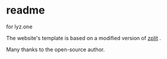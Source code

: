 # readme

for lyz.one



The website's template is based on a modified version of [zplit](https://github.com/gicrisf/zplit) . 



Many thanks to the open-source author.